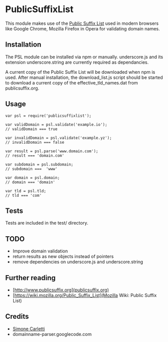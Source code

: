 PublicSuffixList
================

This module makes use of the [Public Suffix List](http://www.publicsuffix.org)
used in modern browsers like Google Chrome, Mozilla Firefox in Opera for
validating domain names.

## Installation

The PSL module can be installed via npm or manually. underscore.js and its
extension underscore.string are currently required as dependancies.

A current copy of the Public Suffix List will be downloaded when npm is used. 
After manual installation, the download_list.js script should be started to
download a current copy of the effective_tld_names.dat from publicsuffix.org.

## Usage

    var psl = require('publicsuffixlist');

    var validDomain = psl.validate('example.io');
    // validDomain === true

    var invalidDomain = psl.validate('example.yz');
    // invalidDomain === false

    var result = psl.parse('www.domain.com');
    // result === 'domain.com'    

    var subdomain = psl.subdomain;
    // subdomain ===  'www'

    var domain = psl.domain;
    // domain === 'domain'

    var tld = psl.tld;
    // tld === 'com'

## Tests

Tests are included in the test/ directory.

## TODO

+ Improve domain validation
+ return results as new objects instead of pointers 
+ remove dependencies on underscore.js and underscore.string

Further reading
---------------
* [http://www.publicsuffix.org](publicsuffix.org)
* [https://wiki.mozilla.org/Public_Suffix_List](Mozilla Wiki: Public Suffix List)

Credits
-------

* [Simone Carletti](http://www.simonecarletti.com/code/public_suffix_service/)
* domainname-parser.googlecode.com